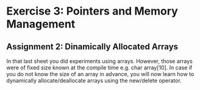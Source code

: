 # Exercise 3: Pointers and Memory Management

## Assignment 2: Dinamically Allocated Arrays

In that last sheet you did experiments using arrays. However, those arrays were of fixed size known at the compile time e.g. char array[10]. In case if you do not know the size of an array in advance, you will now learn how to dynamically allocate/deallocate arrays using the new/delete operator.